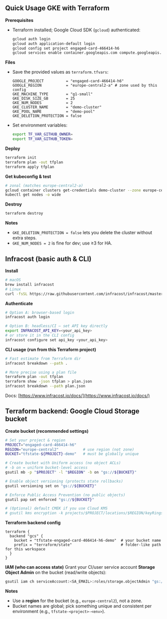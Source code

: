## Quick Usage GKE with Terraform

**Prerequisites**

* Terraform installed; Google Cloud SDK (`gcloud`) authenticated:

  ```bash
  gcloud auth login
  gcloud auth application-default login
  gcloud config set project engaged-card-466414-h6
  gcloud services enable container.googleapis.com compute.googleapis.com
  ```

**Files**

* Save the provided values as `terraform.tfvars`:

  ```hcl
  GOOGLE_PROJECT          = "engaged-card-466414-h6"
  GOOGLE_REGION           = "europe-central2-a" # zone used by this config
  GKE_MACHINE_TYPE        = "g1-small"
  GKE_DISK_SIZE_GB        = 25
  GKE_NUM_NODES           = 2
  GKE_CLUSTER_NAME        = "demo-cluster"
  GKE_POOL_NAME           = "demo-pool"
  GKE_DELETION_PROTECTION = false
  ```

* Set environment variables:
  ```bash
  export TF_VAR_GITHUB_OWNER=
  export TF_VAR_GITHUB_TOKEN=
  ```

**Deploy**

```bash
terraform init
terraform plan -out tfplan
terraform apply tfplan
```

**Get kubeconfig & test**

```bash
# zonal (matches europe-central2-a)
gcloud container clusters get-credentials demo-cluster --zone europe-central2-a --project engaged-card-466414-h6
kubectl get nodes -o wide
```

**Destroy**

```bash
terraform destroy
```

**Notes**

* `GKE_DELETION_PROTECTION = false` lets you delete the cluster without extra steps.
* `GKE_NUM_NODES = 2` is fine for dev; use ≥3 for HA.

## Infracost (basic auth & CLI)

**Install**

```bash
# macOS
brew install infracost
# Linux
curl -fsSL https://raw.githubusercontent.com/infracost/infracost/master/scripts/install.sh | sh
```

**Authenticate**

```bash
# Option A: browser-based login
infracost auth login

# Option B: headless/CI — set API key directly
export INFRACOST_API_KEY=<your_api_key>
# or store it in the CLI config
infracost configure set api_key <your_api_key>
```

**CLI usage (run from this Terraform project)**

```bash
# Fast estimate from Terraform dir
infracost breakdown --path .

# More precise using a plan file
terraform plan -out tfplan
terraform show -json tfplan > plan.json
infracost breakdown --path plan.json
```

Docs: [https://www.infracost.io/docs/](https://www.infracost.io/docs/)

## Terraform backend: Google Cloud Storage bucket

**Create bucket (recommended settings)**

```bash
# Set your project & region
PROJECT="engaged-card-466414-h6"
REGION="europe-central2"           # use region (not zone)
BUCKET="tfstate-${PROJECT}-demo"   # must be globally unique

# Create bucket with Uniform access (no object ACLs)
# -b on = uniform bucket-level access
gsutil mb -p "$PROJECT" -l "$REGION" -b on "gs://${BUCKET}"

# Enable object versioning (protects state rollbacks)
gsutil versioning set on "gs://${BUCKET}"

# Enforce Public Access Prevention (no public objects)
gsutil pap set enforced "gs://${BUCKET}"

# (Optional) default CMEK if you use Cloud KMS
# gsutil kms encryption -k projects/$PROJECT/locations/$REGION/keyRings/<ring>/cryptoKeys/<key> "gs://${BUCKET}"
```

**Terraform backend config**

```hcl
terraform {
  backend "gcs" {
    bucket = "tfstate-engaged-card-466414-h6-demo"  # your bucket name
    prefix = "terraform/state"                      # folder-like path for this workspace
  }
}
```

**IAM (who can access state)**
Grant your CI/user service account **Storage Object Admin** on the bucket (read/write objects):

```bash
gsutil iam ch serviceAccount:<SA_EMAIL>:roles/storage.objectAdmin "gs://${BUCKET}"
```

**Notes**

* Use a **region** for the bucket (e.g., `europe-central2`), not a zone.
* Bucket names are global; pick something unique and consistent per environment (e.g., `tfstate-<project>-<env>`).